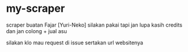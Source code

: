 # my-scraper
scraper buatan Fajar [Yuri-Neko]  silakan pakai tapi jan lupa kasih credits dan jan colong + jual asu


silakan klo mau request di issue sertakan url websitenya 
